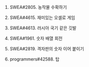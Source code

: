 1) SWEA#2805. 농작물 수확하기
2) SWEA#4615. 재미있는 오셀로 게임
3) SWEA#4613. 러시아 국기 같은 깃발
4) SWEA#1961. 숫자 배열 회전
5) SWEA#2819. 격자판의 숫자 이어 붙이기

1) programmers#42588. 탑